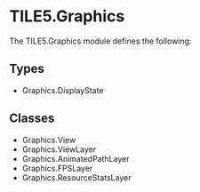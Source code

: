 TILE5.Graphics
==============

The TILE5.Graphics module defines the following:

Types
-----

- Graphics.DisplayState

Classes
-------

- Graphics.View
- Graphics.ViewLayer
- Graphics.AnimatedPathLayer
- Graphics.FPSLayer
- Graphics.ResourceStatsLayer